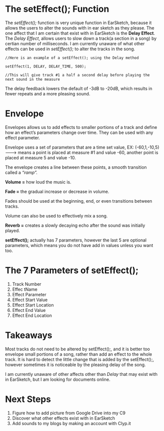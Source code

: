# The setEffect(); Function

The *setEffect();* function is very unique function in EarSketch, because it allows
the users to alter the sounds with in ear sketch as they please. The one affect that 
I am certain that exist with in EarSketch is the **Delay Effect**. The *Delay Effect*,
allows users to slow down a track(a section in a song) by certian number of milliseconds.
I am currently unaware of what other effects can be used in *setEffect();* to alter
the tracks in the song.

``` JS
//Here is an example of a setEffect(); using the Delay method

setEffect(1, DELAY, DELAY_TIME, 500);

//This will give track #1 a half a second delay before playing the next sound in the measure

```
The delay feedback lowers the default of -3dB to -20dB, which results in fewer repeats 
and a more pleasing sound.

# Envelope

Envelopes allows us to add effects to smaller portions of a track and define how 
an effect’s parameters change over time. They can be used with any effect parameter.

Envelope uses a set of parameters that are a time set value, EX: (-60,1,-10,5) ---> 
means a point is placed at measure #1 and value -60, another point is placed at measure 
5 and value -10.

The envelope creates a line between these points, a smooth transition called a *“ramp”.*

**Volume =** how loud the music is.

**Fade =** the gradual increase or decrease in volume.

Fades should be used at the beginning, end, or even transitions between tracks.

Volume can also be used to effectively mix a song.

**Reverb =** creates a slowly decaying echo after the sound was initially played.

**setEffect();** actually has 7 parameters, however the last 5 are optional parameters, 
which means you do not have add in values unless you want too. 

# The 7 Parameters of setEffect();

1. Track Number
2. Effec tName
3. Effect Parameter
4. Effect Start Value
5. Effect Start Location
6. Effect End Value
7. Effect End Location


# Takeaways 

Most tracks do not need to be altered by setEffect();, and it is better too envelope
small portions of a song, rather than add an effect to the whole track. It is hard
to detect the little change that is added by the setEffect();, however sometimes it
is noticeable by the pleasing delay of the song.

I am currently unaware of other affects other than *Delay* that may exist with in
EarSketch, but I am looking for documents online.



# Next Steps

1. Figure how to add picture from Google Drive into my C9
2. Discover what other effects exist with in EarSketch
3. Add sounds to my blogs by making an account with Clyp.it 







